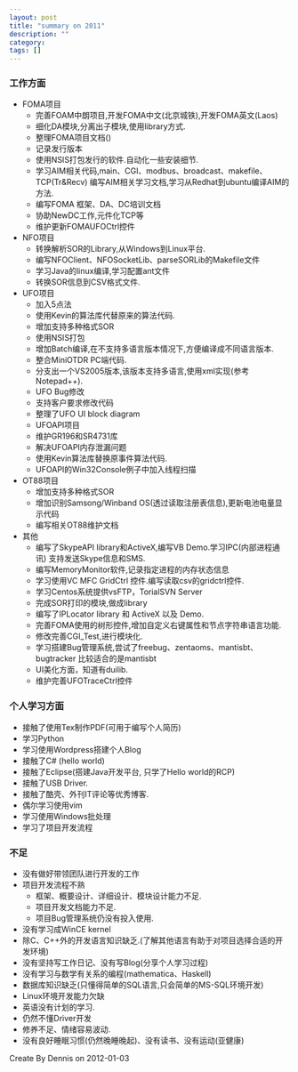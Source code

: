 ```yaml
---
layout: post
title: "summary on 2011"
description: ""
category: 
tags: []
---
```


### 工作方面
* FOMA项目
  + 完善FOAM中朗项目,开发FOMA中文(北京城铁),开发FOMA英文(Laos)
  + 细化DA模块,分离出子模块,使用library方式.
  + 整理FOMA项目文档()
  + 记录发行版本
  + 使用NSIS打包发行的软件.自动化一些安装细节.
  + 学习AIM相关代码,main、CGI、modbus、broadcast、makefile、TCP(Tr&Recv)
    编写AIM相关学习文档,学习从Redhat到ubuntu编译AIM的方法.
  + 编写FOMA 框架、DA、DC培训文档
  + 协助NewDC工作,元件化TCP等
  + 维护更新FOMAUFOCtrl控件
* NFO项目
  + 转换解析SOR的Library,从Windows到Linux平台.
  + 编写NFOClient、NFOSocketLib、parseSORLib的Makefile文件
  + 学习Java的linux编译,学习配置ant文件
  + 转换SOR信息到CSV格式文件.
* UFO项目
  + 加入5点法
  + 使用Kevin的算法库代替原来的算法代码.
  + 增加支持多种格式SOR
  + 使用NSIS打包
  + 增加Batch编译,在不支持多语言版本情况下,方便编译成不同语言版本.
  + 整合MiniOTDR PC端代码.
  + 分支出一个VS2005版本,该版本支持多语言,使用xml实现(参考Notepad++).
  + UFO Bug修改
  + 支持客户要求修改代码
  + 整理了UFO UI block diagram
  * UFOAPI项目
  + 维护GR196和SR4731库
  + 解决UFOAPI内存泄漏问题
  + 使用Kevin算法库替换原事件算法代码.
  + UFOAPI的Win32Console例子中加入线程扫描
* OT88项目
  + 增加支持多种格式SOR
  + 增加识别Samsong/Winband OS(透过读取注册表信息),更新电池电量显示代码
  + 编写相关OT88维护文档
* 其他
  + 编写了SkypeAPI library和ActiveX,编写VB Demo.学习IPC(内部进程通讯)
    支持发送Skype信息和SMS.
  + 编写MemoryMonitor软件,记录指定进程的内存状态信息
  + 学习使用VC MFC GridCtrl 控件.编写读取csv的gridctrl控件.
  + 学习Centos系统提供vsFTP，TorialSVN Server
  + 完成SOR打印的模块,做成library
  + 编写了IPLocator library 和 ActiveX 以及 Demo.
  + 完善FOMA使用的树形控件,增加自定义右键属性和节点字符串语言功能.
  + 修改完善CGI_Test,进行模块化.
  + 学习搭建Bug管理系统,尝试了freebug、zentaoms、mantisbt、bugtracker
    比较适合的是mantisbt
  + UI美化方面，知道有duilib.
  + 维护完善UFOTraceCtrl控件

### 个人学习方面
* 接触了使用Tex制作PDF(可用于编写个人简历)
* 学习Python
* 学习使用Wordpress搭建个人Blog
* 接触了C# (hello world)
* 接触了Eclipse(搭建Java开发平台, 只学了Hello world的RCP)
* 接触了USB Driver.
* 接触了酷壳、外刊IT评论等优秀博客.
* 偶尔学习使用vim
* 学习使用Windows批处理
* 学习了项目开发流程
	
### 不足
* 没有做好带领团队进行开发的工作
* 项目开发流程不熟
  + 框架、概要设计、详细设计、模块设计能力不足.
  + 项目开发文档能力不足.
  + 项目Bug管理系统仍没有投入使用.
* 没有学习成WinCE kernel
* 除C、C++外的开发语言知识缺乏.(了解其他语言有助于对项目选择合适的开发环境)
* 没有坚持写工作日记、没有写Blog(分享个人学习过程)
* 没有学习与数学有关系的编程(mathematica、Haskell)
* 数据库知识缺乏(只懂得简单的SQL语言,只会简单的MS-SQL环境开发)
* Linux环境开发能力欠缺
* 英语没有计划的学习.
* 仍然不懂Driver开发
* 修养不足、情绪容易波动.
* 没有良好睡眠习惯(仍然晚睡晚起)、没有读书、没有运动(亚健康)
	
Create By Dennis on 2012-01-03

